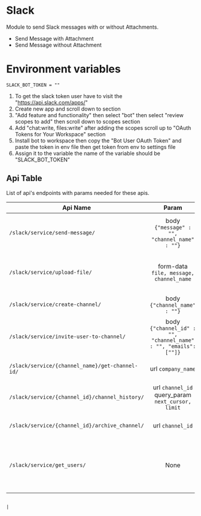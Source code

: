 # Slack

Module to send Slack messages with or without Attachments.

- Send Message with Attachment
- Send Message without Attachment 

# Environment variables

```
SLACK_BOT_TOKEN = ""
```

1. To get the slack token user have to visit the "https://api.slack.com/apps/"
2. Create new app and scroll down to section 
3. "Add feature and functionality" then select "bot" then select "review scopes to add" then scroll down to scopes section 
4. Add "chat:write, files:write" after adding the scopes scroll up to "OAuth Tokens for Your Workspace" section
5. Install bot to workspace then copy the "Bot User OAuth Token" and paste the token in env file then get token from env to settings file 
6. Assign it to the variable the name of the variable should be "SLACK_BOT_TOKEN"


## Api Table
List of api's endpoints with params needed for these apis.

| Api Name                                        |                              Param                              | Description                                                                                        |
|-------------------------------------------------|:---------------------------------------------------------------:|:---------------------------------------------------------------------------------------------------|
| `/slack/service/send-message/`                  |          body `{"message" : "", "channel_name" : ""}`           | Takes files, message, channel name and send the message with file to respective channel.           |
| `/slack/service/upload-file/`                   |             form-data `file, message, channel_name`             | Takes message and channel name and send the message to respective channel.                         |
| `/slack/service/create-channel/`                |                  body `{"channel_name" : ""}`                   | Takes channel name and create new channel                                                          |
| `/slack/service/invite-user-to-channel/`        | body `{"channel_id" : "", "channel_name" : "", "emails": [""]}` | Takes user id and channel name and added respective user to that channel                           |
| `/slack/service/{channel_name}/get-channel-id/` |                       url `company_name`                        | Takes channel name and return channel id                                                           |
| `/slack/service/{channel_id}/channel_history/`  |        url `channel_id` query_param `next_cursor, limit`        | Takes channel id and limit and return conversation and channel history                             |
| `/slack/service/{channel_id}/archive_channel/`  |                        url `channel_id`                         | Takes channel id and archive that channel                                                          |
| `/slack/service/get_users/`                     |                              None                               | This method returns a list of all users in the workspace. This includes deleted/deactivated users. |

                                                                                         |
